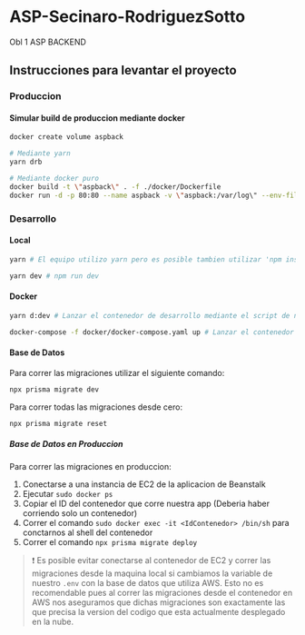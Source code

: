 # ASP-Secinaro-RodriguezSotto

Obl 1 ASP BACKEND

## Instrucciones para levantar el proyecto

### Produccion

#### Simular build de produccion mediante docker

```bash
docker create volume aspback

# Mediante yarn
yarn drb

# Mediante docker puro
docker build -t \"aspback\" . -f ./docker/Dockerfile
docker run -d -p 80:80 --name aspback -v \"aspback:/var/log\" --env-file ./env
```

### Desarrollo

#### Local

```bash
yarn # El equipo utilizo yarn pero es posible tambien utilizar 'npm install'

yarn dev # npm run dev
```

#### Docker

```bash
yarn d:dev # Lanzar el contenedor de desarrollo mediante el script de npm

docker-compose -f docker/docker-compose.yaml up # Lanzar el contenedor de desarrollo mediante docker-compose directo
```

#### Base de Datos

Para correr las migraciones utilizar el siguiente comando:

```bash
npx prisma migrate dev
```

Para correr todas las migraciones desde cero:

```bash
npx prisma migrate reset
```

##### Base de Datos en Produccion

Para correr las migraciones en produccion:

1. Conectarse a una instancia de EC2 de la aplicacion de Beanstalk
2. Ejecutar `sudo docker ps`
3. Copiar el ID del contenedor que corre nuestra app (Deberia haber corriendo solo un contenedor)
4. Correr el comando `sudo docker exec -it <IdContenedor> /bin/sh` para conctarnos al shell del contenedor
5. Correr el comando `npx prisma migrate deploy`

> :exclamation: Es posible evitar conectarse al contenedor de EC2 y correr las migraciones desde la maquina local si cambiamos la variable de nuestro `.env` con la base de datos que utiliza AWS. Esto no es recomendable pues al correr las migraciones desde el contenedor en AWS nos aseguramos que dichas migraciones son exactamente las que precisa la version del codigo que esta actualmente desplegado en la nube.
